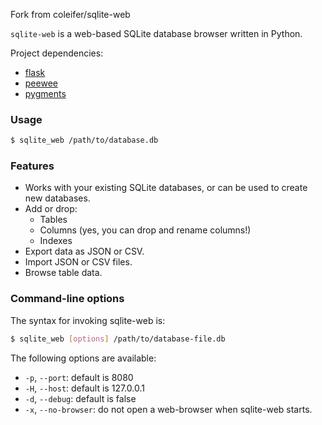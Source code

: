Fork from coleifer/sqlite-web

`sqlite-web` is a web-based SQLite database browser written in Python.

Project dependencies:

* [flask](http://flask.pocoo.org)
* [peewee](http://docs.peewee-orm.com)
* [pygments](http://pygments.org)

### Usage

```sh
$ sqlite_web /path/to/database.db
```

### Features

* Works with your existing SQLite databases, or can be used to create new databases.
* Add or drop:
  * Tables
  * Columns (yes, you can drop and rename columns!)
  * Indexes
* Export data as JSON or CSV.
* Import JSON or CSV files.
* Browse table data.

### Command-line options

The syntax for invoking sqlite-web is:

```sh
$ sqlite_web [options] /path/to/database-file.db
```

The following options are available:

* ``-p``, ``--port``: default is 8080
* ``-H``, ``--host``: default is 127.0.0.1
* ``-d``, ``--debug``: default is false
* ``-x``, ``--no-browser``: do not open a web-browser when sqlite-web starts.

